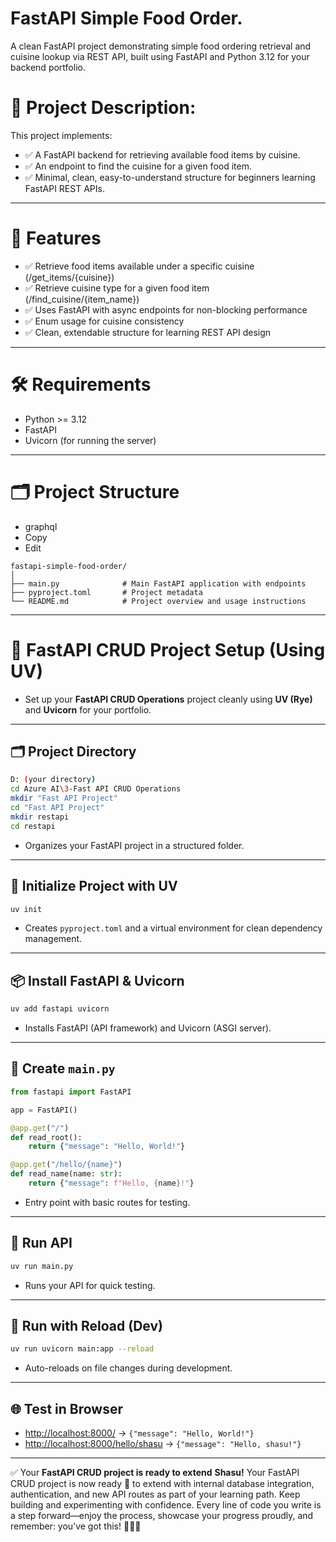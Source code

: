 # FastAPI Simple Food Order.
A clean FastAPI project demonstrating simple food ordering retrieval and cuisine lookup via REST API, built using FastAPI and Python 3.12 for your backend portfolio.

# 📜 Project Description:
This project implements:
- ✅ A FastAPI backend for retrieving available food items by cuisine.
- ✅ An endpoint to find the cuisine for a given food item.
- ✅ Minimal, clean, easy-to-understand structure for beginners learning FastAPI REST APIs.
---

# 🚀 Features
- ✅ Retrieve food items available under a specific cuisine (/get_items/{cuisine})
- ✅ Retrieve cuisine type for a given food item (/find_cuisine/{item_name})
- ✅ Uses FastAPI with async endpoints for non-blocking performance
- ✅ Enum usage for cuisine consistency
- ✅ Clean, extendable structure for learning REST API design
---

# 🛠️ Requirements
- Python >= 3.12
- FastAPI
- Uvicorn (for running the server)
---

# 🗂️ Project Structure
- graphql
- Copy
- Edit
```
fastapi-simple-food-order/
│
├── main.py              # Main FastAPI application with endpoints
├── pyproject.toml       # Project metadata
└── README.md            # Project overview and usage instructions
```
---

# 🚀 FastAPI CRUD Project Setup (Using UV)
- Set up your **FastAPI CRUD Operations** project cleanly using **UV (Rye)** and **Uvicorn** for your portfolio.
---

## 🗂️ Project Directory

```bash
D: (your directory)
cd Azure AI\3-Fast API CRUD Operations
mkdir "Fast API Project"
cd "Fast API Project"
mkdir restapi
cd restapi
```
- Organizes your FastAPI project in a structured folder.
---

## 🐍 Initialize Project with UV
```bash
uv init
```
- Creates `pyproject.toml` and a virtual environment for clean dependency management.
---

## 📦 Install FastAPI & Uvicorn

```bash
uv add fastapi uvicorn
```
- Installs FastAPI (API framework) and Uvicorn (ASGI server).
---

## 📄 Create `main.py`
```python
from fastapi import FastAPI

app = FastAPI()

@app.get("/")
def read_root():
    return {"message": "Hello, World!"}

@app.get("/hello/{name}")
def read_name(name: str):
    return {"message": f"Hello, {name}!"}
```
- Entry point with basic routes for testing.
---

## 🚀 Run API
```bash
uv run main.py
```
- Runs your API for quick testing.
---

## 🔁 Run with Reload (Dev)

```bash
uv run uvicorn main:app --reload
```
- Auto-reloads on file changes during development.
---

## 🌐 Test in Browser

- [http://localhost:8000/](http://localhost:8000/) → `{"message": "Hello, World!"}`
- [http://localhost:8000/hello/shasu](http://localhost:8000/hello/shasu) → `{"message": "Hello, shasu!"}`
---

✅ Your **FastAPI CRUD project is ready to extend** **Shasu!** Your FastAPI CRUD project is now ready 🚀 to extend with internal database integration, authentication, and new API routes as part of your learning path. Keep building and experimenting with confidence. Every line of code you write is a step forward—enjoy the process, showcase your progress proudly, and remember: you’ve got this! 🌱💡🔥
